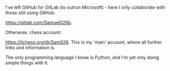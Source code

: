 I've left GitHub for GitLab (to outrun Microsoft) - here I only collaborate with those still using GitHub:

https://gitlab.com/Samuel026b.

Otherwise, chess account:

https://lichess.org/@/Sam026. This is my 'main' account, where all further links and information is.

The only programming language I know is Python, and I'm yet only doing simple things with it.

